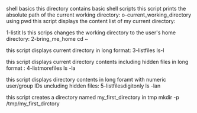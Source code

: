 shell basics
this directory contains basic shell scripts 
this script prints the absolute path of the current working directory: o-current_working_directory
 using pwd
this script displays the content list of my current directory:

 1-listit 
ls 
this scrips changes the working directory to the user's home directory: 2-bring_me_home
cd ~

this script displays current directory in long format: 3-listfiles
ls-l

this script displays current directory contents including hidden files in long format : 4-listmorefiles
ls -la

this script displays directory contents in long foramt with numeric user/group IDs uncluding hidden files: 5-listfilesdigitonly
ls -lan

this script creates a directory named my_first_directory in tmp
mkdir -p /tmp/my_first_dirctory	
